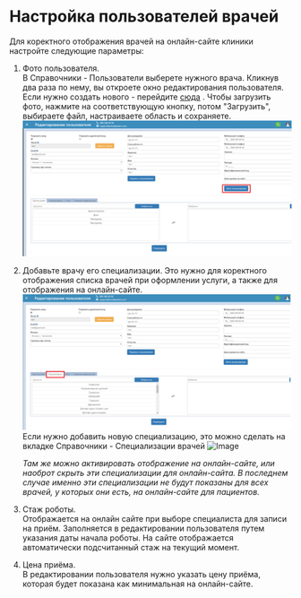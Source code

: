 # Настройка пользователей врачей 

Для коректного отображения врачей на онлайн-сайте клиники настройте следующие параметры:   
1. Фото пользователя.   
    В Справочники - Пользователи выберете нужного врача. Кликнув два раза по нему, вы откроете окно редактирования  пользователя. Если нужно создать нового - перейдите <a href="./Users/index">сюда</a> . Чтобы загрузить фото, нажмите на соответствующую кнопку, потом "Загрузить", выбираете файл, настраиваете область и сохраняете.
    ![Image](Image/drON1.png)

2. Добавьте врачу его специализации. Это нужно для коректного отображения списка врачей при оформлении услуги, а также для отображения на онлайн-сайте.
    ![Image](Image/drON2.png)
    Если нужно добавить новую специализацию, это можно сделать на вкладке Справочники - Специализации врачей
    ![Image](Image/Specializacii.gif)
    
    *Там же можно активировать отображение на онлайн-сайте, или наоброт скрыть эти специализации для онлайн-сайта. В последнем случае именно эти специализации не будут показаны для всех врачей, у которых они есть, на онлайн-сайте для пациентов.*
3. Стаж роботы.   
    Отображается на онлайн сайте при выборе специалиста для записи на приём. Заполняется в редактировании пользователя путем указания даты начала роботы. На сайте отображается автоматически подсчитанный стаж на текущий момент. 
4. Цена приёма.   
    В редактировании пользователя нужно указать цену приёма, которая будет показана как минимальная на онлайн-сайте.